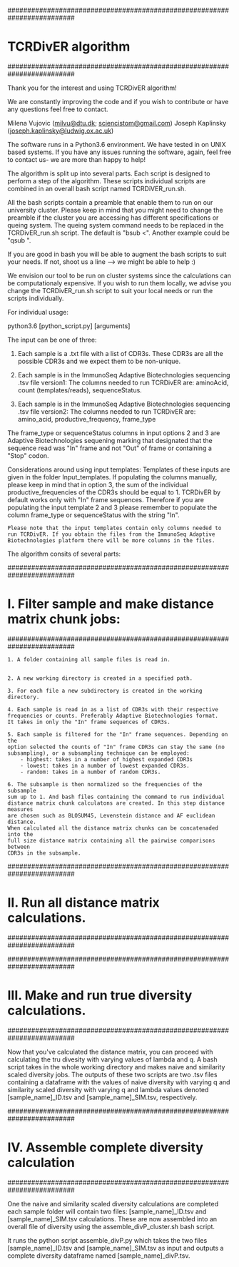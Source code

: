 #########################################################################
# TCRDivER algorithm
#########################################################################

Thank you for the interest and using TCRDivER algorithm! 

We are constantly improving the code and if you wish to contribute or
have any questions feel free to contact. 

Milena Vujovic (milvu@dtu.dk; sciencistom@gmail.com)
Joseph Kaplinsky (joseph.kaplinsky@ludwig.ox.ac.uk)

The software runs in a Python3.6 environment. We have tested in on UNIX 
based systems. If you have any issues running the software, again, 
feel free to contact us- we are more than happy to help!

The algorithm is split up into several parts. Each script is designed 
to perform a step of the algorithm. These scripts individual scripts 
are combined in an overall bash script named TCRDiVER_run.sh. 

All the bash scripts contain a preamble that enable them to run 
on our university cluster. Please keep in mind that you might need to 
change the preamble if the cluster you are accessing has different 
specifications or queing system. The queing system command needs to be replaced 
in the TCRDivER_run.sh script. The default is "bsub <". Another example could be "qsub ". 


If you are good in bash you will be able to augment the bash scripts 
to suit your needs. If not, shoot us a line --> we might be able to help :) 

We envision our tool to be run on cluster systems since the calculations 
can be computationaly expensive. If you wish to run them locally, we advise you change 
the TCRDivER_run.sh script to suit your local needs or run the scripts individually. 

For individual usage: 

python3.6 [python_script.py] [arguments]


The input can be one of three: 

1. Each sample is a .txt file with a list of CDR3s. These CDR3s are all the possible CDR3s and we expect them to be non-unique.

2. Each sample is in the ImmunoSeq Adaptive Biotechnologies sequencing .tsv file version1:  The columns needed to run TCRDivER are: aminoAcid, count (templates/reads), sequenceStatus.

3. Each sample is in the ImmunoSeq Adaptive Biotechnologies sequencing .tsv file version2:  The columns needed to run TCRDivER are: amino_acid, productive_frequency, frame_type

The frame_type or sequenceStatus columns in input options 2 and 3 are Adaptive Biotechnologies sequening marking that designated that the sequence read was "In" frame and not "Out" of frame or containing a "Stop" codon. 

Considerations around using input templates: 
	Templates of these inputs are given in the folder Input_templates. If populating the columns manually, please keep in mind that in option 3, the sum of the individual productive_frequencies of the CDR3s should be equal to 1. TCRDivER by default works only with "In" frame sequences. Therefore if you are populating the input template 2 and 3 please remember to populate the column frame_type or sequenceStatus with the string "In". 

	Please note that the input templates contain only columns needed to run TCRDivER. If you obtain the files from the ImmunoSeq Adaptive Biotechnologies platform there will be more columns in the files. 




The algorithm consits of several parts: 


#########################################################################
# I. Filter sample and make distance matrix chunk jobs: 
#########################################################################

	1. A folder containing all sample files is read in. 


	2. A new working directory is created in a specified path. 

	3. For each file a new subdirectory is created in the working directory. 

	4. Each sample is read in as a list of CDR3s with their respective 
	frequencies or counts. Preferably Adaptive Biotechnologies format. 
	It takes in only the "In" frame sequences of CDR3s.

	5. Each sample is filtered for the "In" frame sequences. Depending on the 
	option selected the counts of "In" frame CDR3s can stay the same (no 
	subsampling), or a subsampling technique can be employed: 
		- highest: takes in a number of highest expanded CDR3s
		- lowest: takes in a number of lowest expanded CDR3s. 
		- random: takes in a number of random CDR3s. 

	6. The subsample is then normalized so the frequencies of the subsample 
	sum up to 1. And bash files containing the command to run individual 
	distance matrix chunk calculatons are created. In this step distance measures
	are chosen such as BLOSUM45, Levenstein distance and AF euclidean distance.  
	When calculated all the distance matrix chunks can be concatenaded into the 
	full size distance matrix containing all the pairwise comparisons between 
	CDR3s in the subsample. 



#########################################################################
# II. Run all distance matrix calculations. 
#########################################################################


#########################################################################
# III. Make and run true diversity calculations. 
#########################################################################

Now that you've calculated the distance matrix, you can proceed with calculating the tru divesity with 
varying values of lambda and q. A bash script takes in the whole working directory and makes naive and 
similarity scaled diversity jobs. The outputs of these two scripts are two .tsv files containing a 
dataframe with the values of naive diversity with varying q and similarity scaled diversity with varying
q and lambda values denoted [sample_name]_ID.tsv and [sample_name]_SIM.tsv, respectively. 


#########################################################################
# IV. Assemble complete diversity calculation 
#########################################################################

One the naive and similarity scaled diversity calculations are completed each sample folder will contain two files: 
[sample_name]_ID.tsv and [sample_name]_SIM.tsv calculations. These are now assembled into an overall file of diversity 
using the assemble_divP_cluster.sh bash script. 

It runs the python script assemble_divP.py which takes the two files [sample_name]_ID.tsv and [sample_name]_SIM.tsv 
as input and outputs a complete diversity dataframe named [sample_name]_divP.tsv. 





























